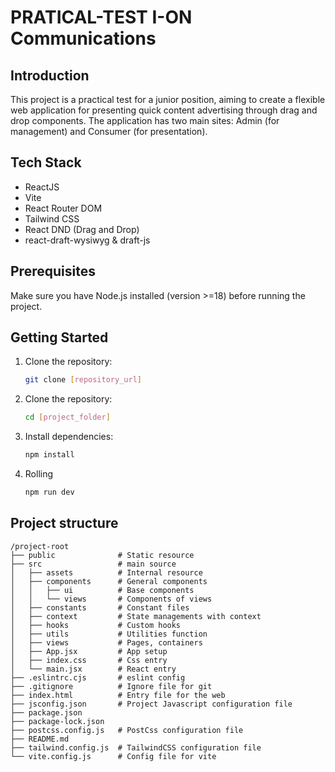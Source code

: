 # PRATICAL-TEST I-ON Communications

## Introduction

This project is a practical test for a junior position, aiming to create a flexible web application for presenting quick content advertising through drag and drop components. The application has two main sites: Admin (for management) and Consumer (for presentation).

## Tech Stack

- ReactJS
- Vite
- React Router DOM
- Tailwind CSS
- React DND (Drag and Drop)
- react-draft-wysiwyg & draft-js

## Prerequisites

Make sure you have Node.js installed (version >=18) before running the project.

## Getting Started

1. Clone the repository:
   ```bash
   git clone [repository_url]
2. Clone the repository:
   ```bash
   cd [project_folder]
3. Install dependencies:
   ```bash
   npm install
4. Rolling
   ```bash
   npm run dev

## Project structure
```plaintext
/project-root
├── public              # Static resource
├── src                 # main source
│   ├── assets          # Internal resource 
│   ├── components      # General components
│   │   ├── ui          # Base components
│   │   └── views	    # Components of views
│   ├── constants       # Constant files
│   ├── context         # State managements with context
│   ├── hooks           # Custom hooks
│   ├── utils           # Utilities function
│   ├── views           # Pages, containers
│   ├── App.jsx         # App setup
│   ├── index.css       # Css entry
│   └── main.jsx        # React entry
├── .eslintrc.cjs       # eslint config
├── .gitignore          # Ignore file for git
├── index.html          # Entry file for the web
├── jsconfig.json       # Project Javascript configuration file
├── package.json       
├── package-lock.json      
├── postcss.config.js   # PostCss configuration file
├── README.md           
├── tailwind.config.js  # TailwindCSS configuration file
└── vite.config.js      # Config file for vite
```